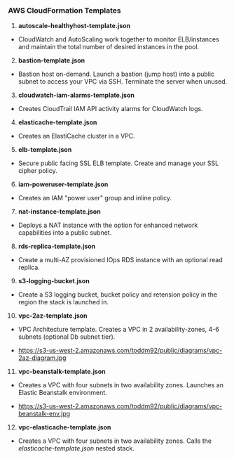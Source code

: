 ### AWS CloudFormation Templates

1. **autoscale-healthyhost-template.json**

  * CloudWatch and AutoScaling work together to monitor ELB/instances and maintain the total number of desired instances in the pool.

2. **bastion-template.json**

  * Bastion host on-demand. Launch a bastion (jump host) into a public subnet to access your VPC via SSH.  Terminate the server when unused.

3. **cloudwatch-iam-alarms-template.json** 

  * Creates CloudTrail IAM API activity alarms for CloudWatch logs.

4. **elasticache-template.json**

  * Creates an ElastiCache cluster in a VPC.

5. **elb-template.json**

  * Secure public facing SSL ELB template.  Create and manage your SSL cipher policy.

6. **iam-poweruser-template.json**

  * Creates an IAM "power user" group and inline policy.

7. **nat-instance-template.json**

  * Deploys a NAT instance with the option for enhanced network capabilities into a public subnet.

8. **rds-replica-template.json**

  * Create a multi-AZ provisioned IOps RDS instance with an optional read replica.

9. **s3-logging-bucket.json**

  * Create a S3 logging bucket, bucket policy and retension policy in the region the stack is launched in.

10. **vpc-2az-template.json**

  * VPC Architecture template. Creates a VPC in 2 availability-zones, 4-6 subnets (optional Db subnet tier).

  * https://s3-us-west-2.amazonaws.com/toddm92/public/diagrams/vpc-2az-diagram.jpg

11. **vpc-beanstalk-template.json**

  * Creates a VPC with four subnets in two availability zones. Launches an Elastic Beanstalk environment.

  * https://s3-us-west-2.amazonaws.com/toddm92/public/diagrams/vpc-beanstalk-env.jpg

12. **vpc-elasticache-template.json**

  * Creates a VPC with four subnets in two availability zones. Calls the <i>elasticache-template.json</i> nested stack.
